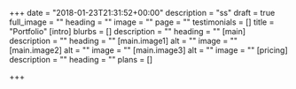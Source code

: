 +++
date = "2018-01-23T21:31:52+00:00"
description = "ss"
draft = true
full_image = ""
heading = ""
image = ""
page = ""
testimonials = []
title = "Portfolio"
[intro]
blurbs = []
description = ""
heading = ""
[main]
description = ""
heading = ""
[main.image1]
alt = ""
image = ""
[main.image2]
alt = ""
image = ""
[main.image3]
alt = ""
image = ""
[pricing]
description = ""
heading = ""
plans = []

+++
